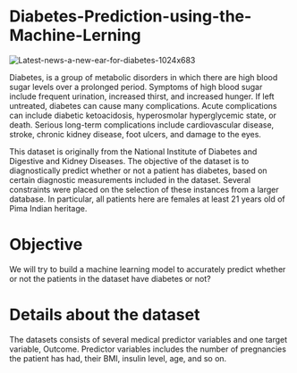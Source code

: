 # Diabetes-Prediction-using-the-Machine-Lerning

![Latest-news-a-new-ear-for-diabetes-1024x683](https://user-images.githubusercontent.com/106006755/225203103-4b295d57-497c-4385-aa75-3798e4f8c310.jpeg)

Diabetes, is a group of metabolic disorders in which there are high blood sugar levels over a prolonged period. Symptoms of high blood sugar include frequent urination, increased thirst, and increased hunger. If left untreated, diabetes can cause many complications. Acute complications can include diabetic ketoacidosis, hyperosmolar hyperglycemic state, or death. Serious long-term complications include cardiovascular disease, stroke, chronic kidney disease, foot ulcers, and damage to the eyes.

This dataset is originally from the National Institute of Diabetes and Digestive and Kidney Diseases. The objective of the dataset is to diagnostically predict whether or not a patient has diabetes, based on certain diagnostic measurements included in the dataset. Several constraints were placed on the selection of these instances from a larger database. In particular, all patients here are females at least 21 years old of Pima Indian heritage.

# Objective
We will try to build a machine learning model to accurately predict whether or not the patients in the dataset have diabetes or not?

# Details about the dataset
The datasets consists of several medical predictor variables and one target variable, Outcome. Predictor variables includes the number of pregnancies the patient has had, their BMI, insulin level, age, and so on.


